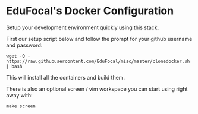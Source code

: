 # EduFocal's Docker Configuration

Setup your development environment quickly using this stack.

First our setup script below and follow the prompt for your github username and password:
```
wget -O - https://raw.githubusercontent.com/EduFocal/misc/master/clonedocker.sh | bash
```

This will install all the containers and build them.

There is also an optional screen / vim workspace you can start using right away with:
```
make screen
```
